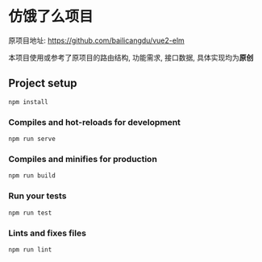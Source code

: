 # 仿饿了么项目

原项目地址: https://github.com/bailicangdu/vue2-elm

本项目使用或参考了原项目的路由结构, 功能需求, 接口数据, 具体实现均为**原创**

## Project setup
```
npm install
```

### Compiles and hot-reloads for development
```
npm run serve
```

### Compiles and minifies for production
```
npm run build
```

### Run your tests
```
npm run test
```

### Lints and fixes files
```
npm run lint
```
